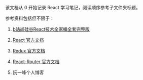 该文档从 0 开始记录 React 学习笔记，阅读顺序参考子文件夹标题。

参考资料包括但不限于：

1. [b站尚硅谷React技术全家桶全套完整版](https://www.bilibili.com/video/BV1wy4y1D7JT)

2. [React 官方文档](https://react.docschina.org/)

3. [Redux 官方文档](http://cn.redux.js.org/)

4. [React-Router 官方文档](http://react-guide.github.io/react-router-cn/index.html)

5. 阮一峰个人博客